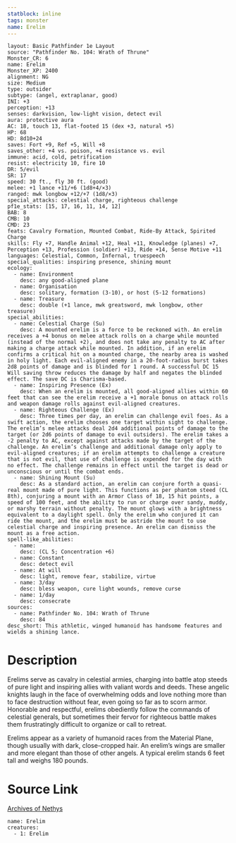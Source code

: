 ```yaml
---
statblock: inline
tags: monster
name: Erelim
---
```

```statblock
layout: Basic Pathfinder 1e Layout
source: "Pathfinder No. 104: Wrath of Thrune"
Monster_CR: 6
name: Erelim
Monster_XP: 2400
alignment: NG
size: Medium
type: outsider
subtype: (angel, extraplanar, good)
INI: +3
perception: +13
senses: darkvision, low-light vision, detect evil
aura: protective aura
AC: 18, touch 13, flat-footed 15 (dex +3, natural +5)
HP: 68
HD: 8d10+24
saves: Fort +9, Ref +5, Will +8
saves_other: +4 vs. poison, +4 resistance vs. evil
immune: acid, cold, petrification
resist: electricity 10, fire 10
DR: 5/evil
SR: 17
speed: 30 ft., fly 30 ft. (good)
melee: +1 lance +11/+6 (1d8+4/×3)
ranged: mwk longbow +12/+7 (1d8/×3)
special_attacks: celestial charge, righteous challenge
pf1e_stats: [15, 17, 16, 11, 14, 12]
BAB: 8
CMB: 10
CMD: 23
feats: Cavalry Formation, Mounted Combat, Ride-By Attack, Spirited Charge
skills: Fly +7, Handle Animal +12, Heal +11, Knowledge (planes) +7, Perception +13, Profession (soldier) +13, Ride +14, Sense Motive +11
languages: Celestial, Common, Infernal, truespeech
special_qualities: inspiring presence, shining mount
ecology:
  - name: Environment
    desc: any good-aligned plane
  - name: Organisation
    desc: solitary, formation (3-10), or host (5-12 formations)
  - name: Treasure
    desc: double (+1 lance, mwk greatsword, mwk longbow, other treasure)
special_abilities:
  - name: Celestial Charge (Su)
    desc: A mounted erelim is a force to be reckoned with. An erelim receives a +4 bonus on melee attack rolls on a charge while mounted (instead of the normal +2), and does not take any penalty to AC after making a charge attack while mounted. In addition, if an erelim confirms a critical hit on a mounted charge, the nearby area is washed in holy light. Each evil-aligned enemy in a 20-foot-radius burst takes 2d8 points of damage and is blinded for 1 round. A successful DC 15 Will saving throw reduces the damage by half and negates the blinded effect. The save DC is Charisma-based.
  - name: Inspiring Presence (Ex)
    desc: When an erelim is mounted, all good-aligned allies within 60 feet that can see the erelim receive a +1 morale bonus on attack rolls and weapon damage rolls against evil-aligned creatures.
  - name: Righteous Challenge (Ex)
    desc: Three times per day, an erelim can challenge evil foes. As a swift action, the erelim chooses one target within sight to challenge. The erelim’s melee attacks deal 2d4 additional points of damage to the target (or 2d6 points of damage to evil outsiders). The erelim takes a -2 penalty to AC, except against attacks made by the target of the challenge. An erelim’s challenge and additional damage only apply to evil-aligned creatures; if an erelim attempts to challenge a creature that is not evil, that use of challenge is expended for the day with no effect. The challenge remains in effect until the target is dead or unconscious or until the combat ends.
  - name: Shining Mount (Su)
    desc: As a standard action, an erelim can conjure forth a quasi-real mount made of pure light. This functions as per phantom steed (CL 8th), conjuring a mount with an Armor Class of 18, 15 hit points, a speed of 100 feet, and the ability to run or charge over sandy, muddy, or marshy terrain without penalty. The mount glows with a brightness equivalent to a daylight spell. Only the erelim who conjured it can ride the mount, and the erelim must be astride the mount to use celestial charge and inspiring presence. An erelim can dismiss the mount as a free action.
spell-like_abilities:
  - name:
    desc: (CL 5; Concentration +6)
  - name: Constant
    desc: detect evil
  - name: At will
    desc: light, remove fear, stabilize, virtue
  - name: 3/day
    desc: bless weapon, cure light wounds, remove curse
  - name: 1/day
    desc: consecrate
sources:
  - name: Pathfinder No. 104: Wrath of Thrune
    desc: 84
desc_short: This athletic, winged humanoid has handsome features and wields a shining lance.
```
# Description
Erelims serve as cavalry in celestial armies, charging into battle atop steeds of pure light and inspiring allies with valiant words and deeds. These angelic knights laugh in the face of overwhelming odds and love nothing more than to face destruction without fear, even going so far as to scorn armor. Honorable and respectful, erelims obediently follow the commands of celestial generals, but sometimes their fervor for righteous battle makes them frustratingly difficult to organize or call to retreat.

Erelims appear as a variety of humanoid races from the Material Plane, though usually with dark, close-cropped hair. An erelim’s wings are smaller and more elegant than those of other angels. A typical erelim stands 6 feet tall and weighs 180 pounds.
# Source Link
[Archives of Nethys](https://aonprd.com/MonsterDisplay.aspx?ItemName=Erelim)
```encounter-table
name: Erelim
creatures:
  - 1: Erelim
```
